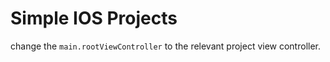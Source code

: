 # Simple IOS Projects 

change the `main.rootViewController` to the relevant project view controller.




